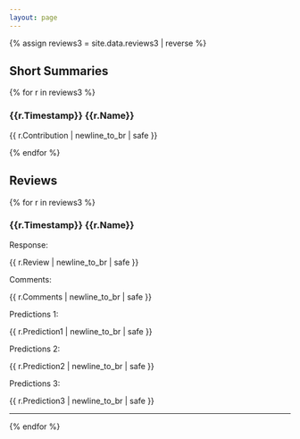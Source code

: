 ```yaml
---
layout: page
---
```

<style>
p.review {
  border-left: 2px solid grey;
}

div.block {
  margin-bottom: 1em;
}
</style>


{% assign reviews3 = site.data.reviews3 | reverse %}

## Short Summaries

{% for r in reviews3 %}
  <h3>{{r.Timestamp}} {{r.Name}}</h3>
  <p class="block">{{ r.Contribution | newline_to_br | safe }}</p>
{% endfor %}


## Reviews
{% for r in reviews3 %}
  <p class="review">
  <h3>{{r.Timestamp}} {{r.Name}}</h3>

  <div>Response:</div>
  <p class="block">{{ r.Review | newline_to_br | safe }}</p>
  <div>Comments:</div>
  <p class="block">{{ r.Comments | newline_to_br | safe }}</p>
  <div>Predictions 1:</div>
  <p class="block">{{ r.Prediction1 | newline_to_br | safe }}</p>
  <div>Predictions 2:</div>
  <p class="block">{{ r.Prediction2 | newline_to_br | safe }}</p>
   <div>Predictions 3:</div>
  <p class="block">{{ r.Prediction3 | newline_to_br | safe }}</p>
  
  </p>
  <hr/>
{% endfor %}




